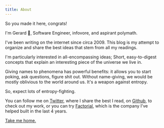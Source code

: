 ```yaml
---
title: About
---
```


So you made it here, congrats!

I'm Gerard 👋, Software Engineer, infovore, and aspirant polymath.

I've been writing on the internet since circa 2009. This blog is my attempt to
organize and share the best ideas that stem from all my readings.

I'm particularly interested in all-encompassing ideas; Short, easy-to-digest
concepts that explain an interesting piece of the universe we live in.

Giving names to phenomena has powerful benefits: it allows you to start
poking, ask questions, figure shit out. Without name-giving, we would be mostly
oblivious to the world around us. It's a weapon against entropy.

So, expect lots of entropy-fighting.

You can follow me on [Twitter](https://twitter.com/geclos), where I
share the best I read, on [Github](https://github.com/geclos), to check out my
work, or you can try [Factorial](https://factorialhr.com), which is the company
I've helped built in the last 4 years.

[Take me home.](/)
